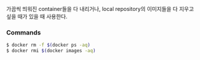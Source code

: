가끔씩 띄워진 container들을 다 내리거나, local repository의 이미지들을 다 지우고싶을 때가 있을 때 사용한다.

### Commands
``` bash
$ docker rm -f $(docker ps -aq)
$ docker rmi $(docker images -aq)
```
